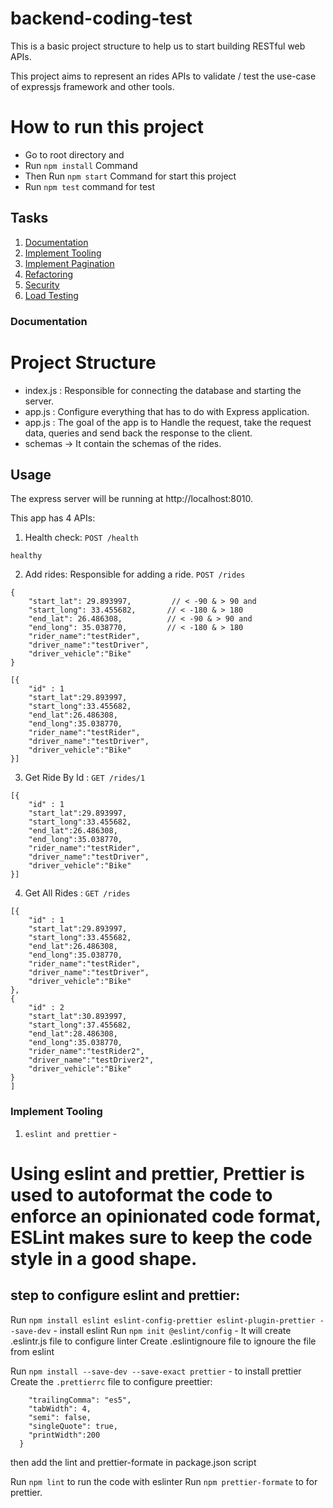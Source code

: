 # backend-coding-test
This is a basic project structure to help us to start building RESTful web APIs.

This project aims to represent an rides APIs to validate / test the use-case of expressjs framework and other tools.

# How to run this project
- Go to root directory and
- Run `npm install` Command
- Then Run `npm start` Command for start this project
- Run `npm test` command for test


## Tasks

1. [Documentation](#documentation)
2. [Implement Tooling](#implement-tooling)
3. [Implement Pagination](#implement-pagination)
4. [Refactoring](#refactoring)
5. [Security](#security)
6. [Load Testing](#load-testing)


### Documentation
# Project Structure
- index.js : Responsible for connecting the database and starting the server.
- app.js : Configure everything that has to do with Express application.
- app.js : The goal of the app is to Handle the request, take the request data, queries and send back the response to the client. 
- schemas -> It contain the schemas of the rides.

## Usage
The express server will be running at http://localhost:8010.

This app has 4 APIs:
1. Health check:
`POST /health`
```Response
healthy
```
2. Add rides: Responsible for adding a ride.
`POST /rides`
```Request json
{
    "start_lat": 29.893997,         // < -90 & > 90 and 
    "start_long": 33.455682,       // < -180 & > 180
    "end_lat": 26.486308,          // < -90 & > 90 and 
    "end_long": 35.038770,         // < -180 & > 180
    "rider_name":"testRider",
    "driver_name":"testDriver",
    "driver_vehicle":"Bike"
}
```
```Response json
[{
    "id" : 1
    "start_lat":29.893997,
    "start_long":33.455682,
    "end_lat":26.486308,
    "end_long":35.038770,
    "rider_name":"testRider",
    "driver_name":"testDriver",
    "driver_vehicle":"Bike"
}]
```
3. Get Ride By Id : 
`GET /rides/1`
```Response json
[{
    "id" : 1
    "start_lat":29.893997,
    "start_long":33.455682,
    "end_lat":26.486308,
    "end_long":35.038770,
    "rider_name":"testRider",
    "driver_name":"testDriver",
    "driver_vehicle":"Bike"
}]
```

4. Get All Rides : 
`GET /rides`
```Response json
[{
    "id" : 1
    "start_lat":29.893997,
    "start_long":33.455682,
    "end_lat":26.486308,
    "end_long":35.038770,
    "rider_name":"testRider",
    "driver_name":"testDriver",
    "driver_vehicle":"Bike"
},
{
    "id" : 2
    "start_lat":30.893997,
    "start_long":37.455682,
    "end_lat":28.486308,
    "end_long":35.038770,
    "rider_name":"testRider2",
    "driver_name":"testDriver2",
    "driver_vehicle":"Bike"
}
]
```

### Implement Tooling

1. `eslint and prettier` -
# Using eslint and prettier, Prettier is used to autoformat the code to enforce an opinionated code format, ESLint makes sure to keep the code style in a good shape.

## step to configure eslint and prettier:

Run `npm install eslint eslint-config-prettier eslint-plugin-prettier --save-dev`  - install eslint
Run `npm init @eslint/config`  - It will create .eslintr.js file to configure linter
Create .eslintignoure file to ignoure the file from eslint

Run `npm install --save-dev --save-exact prettier` - to install prettier 
Create the `.prettierrc` file to configure preettier:
```{
    "trailingComma": "es5",
    "tabWidth": 4,
    "semi": false,
    "singleQuote": true,
    "printWidth":200
  }
```
then add the lint and prettier-formate in package.json script

Run `npm lint` to run the code with eslinter
Run `npm prettier-formate` to for prettier.